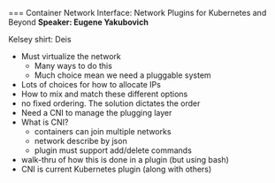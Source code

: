 === Container Network Interface: Network Plugins for Kubernetes and Beyond
**Speaker: Eugene Yakubovich**

Kelsey shirt:  Deis

* Must virtualize the network
    * Many ways to do this
    * Much choice mean we need a pluggable system
* Lots of choices for how to allocate IPs
* How to mix and match these different options
* no fixed ordering. The solution dictates the order
* Need a CNI to manage the plugging layer
* What is CNI?
    * containers can join multiple networks
    * network describe by json
    * plugin must support add/delete commands
* walk-thru of how this is done in a plugin (but using bash)
* CNI is current Kubernetes plugin (along with others)

